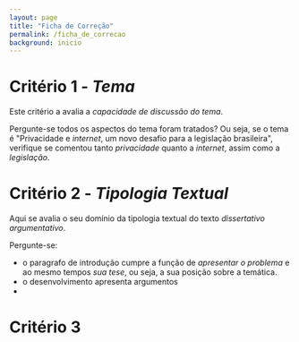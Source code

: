 ```yaml
---
layout: page
title: "Ficha de Correção"
permalink: /ficha_de_correcao
background: inicio
---
```


# Critério 1 - _Tema_

Este critério a avalia a *capacidade de discussão do tema*.

Pergunte-se todos os aspectos do tema foram tratados? Ou seja, se o tema é "Privacidade e _internet_, um novo desafio para a legislação brasileira", verifique se comentou tanto *privacidade* quanto a *internet*, assim como a *legislação*.

# Critério 2 - _Tipologia Textual_

Aqui se avalia o seu domínio da tipologia textual do texto *dissertativo argumentativo*.

Pergunte-se:

+ o paragrafo de introdução cumpre a função de *apresentar o problema* e ao mesmo tempos *sua tese*, ou seja, a sua posição sobre a temática.
+ o desenvolvimento apresenta argumentos
+

# Critério 3
